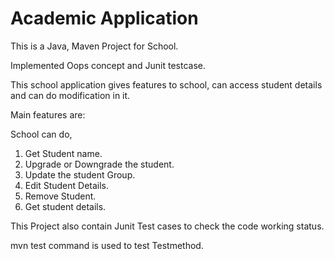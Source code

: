 # Academic Application

This is a Java, Maven Project for School.

Implemented Oops concept and Junit testcase.

This school application gives features to school, can access student details and can do modification in it.

Main features are:

School can do,
  1. Get Student name.
  2. Upgrade or Downgrade the student.
  3. Update the student Group.
  4. Edit Student Details.
  5. Remove Student.
  6. Get student details.
  
  This Project also contain Junit Test cases to check the code working status.
  
 mvn test command is used to test Testmethod.
 


